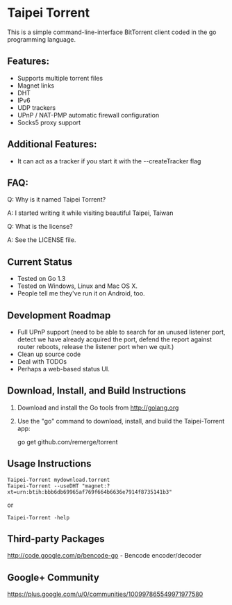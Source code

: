 Taipei Torrent
==============

This is a simple command-line-interface BitTorrent client coded in the go
programming language.

Features:
---------

+ Supports multiple torrent files
+ Magnet links
+ DHT
+ IPv6
+ UDP trackers
+ UPnP / NAT-PMP automatic firewall configuration
+ Socks5 proxy support

Additional Features:
--------------------

+ It can act as a tracker if you start it with the --createTracker flag

FAQ:
----

Q: Why is it named Taipei Torrent?

A: I started writing it while visiting beautiful Taipei, Taiwan

Q: What is the license?

A: See the LICENSE file.

Current Status
--------------

+ Tested on Go 1.3
+ Tested on Windows, Linux and Mac OS X.
+ People tell me they've run it on Android, too.

Development Roadmap
-------------------

+ Full UPnP support (need to be able to search for an unused listener port,
  detect we have already acquired the port, defend the report against router
  reboots, release the listener port when we quit.)
+ Clean up source code
+ Deal with TODOs
+ Perhaps a web-based status UI.

Download, Install, and Build Instructions
-----------------------------------------

1. Download and install the Go tools from http://golang.org

2. Use the "go" command to download, install, and build the Taipei-Torrent
app:

    go get github.com/remerge/torrent

Usage Instructions
------------------

    Taipei-Torrent mydownload.torrent
    Taipei-Torrent --useDHT "magnet:?xt=urn:btih:bbb6db69965af769f664b6636e7914f8735141b3"

or

    Taipei-Torrent -help

Third-party Packages
--------------------

http://code.google.com/p/bencode-go - Bencode encoder/decoder

Google+ Community
-----------------

https://plus.google.com/u/0/communities/100997865549971977580


